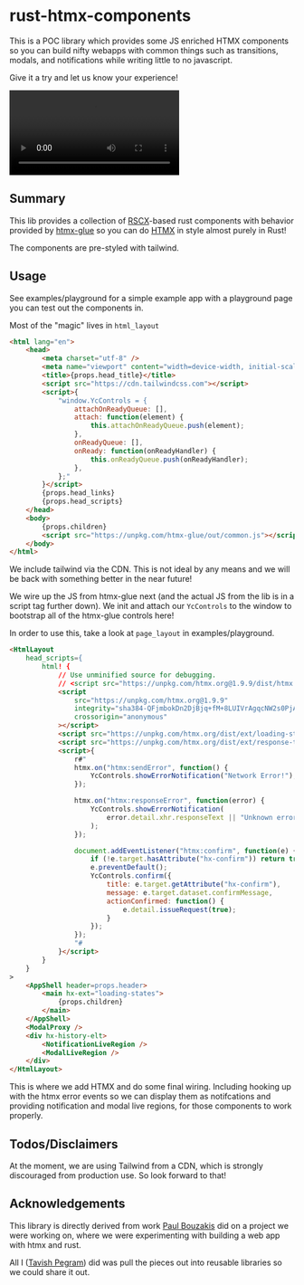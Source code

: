 # rust-htmx-components

This is a POC library which provides some JS enriched HTMX components so you can build nifty webapps with common things such as transitions, modals, and notifications while writing little to no javascript.

Give it a try and let us know your experience!

![Playground Recording](docs/playground-recording.mp4)

## Summary

This lib provides a collection of [RSCX](https://github.com/pitasi/rscx)-based rust components with behavior provided by [htmx-glue](https://github.com/tapegram/htmx-glue) so you can do [HTMX](https://htmx.org/) in style almost purely in Rust!

The components are pre-styled with tailwind.

## Usage

See examples/playground for a simple example app with a playground page you can test out the components in.

Most of the "magic" lives in `html_layout`

```html
<html lang="en">
    <head>
        <meta charset="utf-8" />
        <meta name="viewport" content="width=device-width, initial-scale=1" />
        <title>{props.head_title}</title>
        <script src="https://cdn.tailwindcss.com"></script>
        <script>{
            "window.YcControls = {
                attachOnReadyQueue: [],
                attach: function(element) {
                    this.attachOnReadyQueue.push(element);
                },
                onReadyQueue: [],
                onReady: function(onReadyHandler) {
                    this.onReadyQueue.push(onReadyHandler);
                },
            };"
        }</script>
        {props.head_links}
        {props.head_scripts}
    </head>
    <body>
        {props.children}
        <script src="https://unpkg.com/htmx-glue/out/common.js"></script>
    </body>
</html>
```

We include tailwind via the CDN. This is not ideal by any means and we will be back with something better in the near future!

We wire up the JS from htmx-glue next (and the actual JS from the lib is in a script tag further down). We init and attach our `YcControls` to the window to bootstrap all of the htmx-glue controls here!

In order to use this, take a look at `page_layout` in examples/playground.
        
```html
<HtmlLayout
    head_scripts={
        html! {
            // Use unminified source for debugging.
            // <script src="https://unpkg.com/htmx.org@1.9.9/dist/htmx.js"></script>
            <script
                src="https://unpkg.com/htmx.org@1.9.9"
                integrity="sha384-QFjmbokDn2DjBjq+fM+8LUIVrAgqcNW2s0PjAxHETgRn9l4fvX31ZxDxvwQnyMOX"
                crossorigin="anonymous"
            ></script>
            <script src="https://unpkg.com/htmx.org/dist/ext/loading-states.js"></script>
            <script src="https://unpkg.com/htmx.org/dist/ext/response-targets.js"></script>
            <script>{
                r#"
                htmx.on("htmx:sendError", function() {
                    YcControls.showErrorNotification("Network Error!");
                });                

                htmx.on("htmx:responseError", function(error) {
                    YcControls.showErrorNotification(
                        error.detail.xhr.responseText || "Unknown error"
                    );
                });

                document.addEventListener("htmx:confirm", function(e) {
                    if (!e.target.hasAttribute("hx-confirm")) return true;            
                    e.preventDefault();
                    YcControls.confirm({
                        title: e.target.getAttribute("hx-confirm"),
                        message: e.target.dataset.confirmMessage,
                        actionConfirmed: function() {
                            e.detail.issueRequest(true);
                        }
                    });
                });
                "#
            }</script>
        }
    }
>
    <AppShell header=props.header>
        <main hx-ext="loading-states">
            {props.children}
        </main>
    </AppShell>
    <ModalProxy />
    <div hx-history-elt>
        <NotificationLiveRegion />
        <ModalLiveRegion />
    </div>
</HtmlLayout>
```

This is where we add HTMX and do some final wiring. Including hooking up with the htmx error events so we can display them as notifcations and providing notification and modal live regions, for those components to work properly.

## Todos/Disclaimers

At the moment, we are using Tailwind from a CDN, which is strongly discouraged from production use. So look forward to that!

## Acknowledgements

This library is directly derived from work [Paul Bouzakis](https://github.com/pbouzakis) did on a project we were working on, where we were experimenting with building a web app with htmx and rust.

All I ([Tavish Pegram](https://github.com/tapegram)) did was pull the pieces out into reusable libraries so we could share it out.


